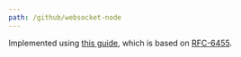 ```yaml
---
path: /github/websocket-node
---
```

Implemented using [this guide](https://developer.mozilla.org/en-US/docs/Web/API/WebSockets_API/Writing_WebSocket_servers), which is based on [RFC-6455](https://tools.ietf.org/html/rfc6455).
